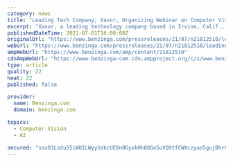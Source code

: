 ```yaml
---
category: news
title: "Leading Tech Company, Xavor, Organizing Webinar on Computer Vision Applications in Industrial Monitoring"
excerpt: "Xavor, a leading technology company based in Irvine, Calif., is hosting a webinar on 'Industrial Monitoring Using"
publishedDateTime: 2021-07-01T16:00:00Z
originalUrl: "https://www.benzinga.com/pressreleases/21/07/n21812510/leading-tech-company-xavor-organizing-webinar-on-computer-vision-applications-in-industrial-monito"
webUrl: "https://www.benzinga.com/pressreleases/21/07/n21812510/leading-tech-company-xavor-organizing-webinar-on-computer-vision-applications-in-industrial-monito"
ampWebUrl: "https://www.benzinga.com/amp/content/21812510"
cdnAmpWebUrl: "https://www-benzinga-com.cdn.ampproject.org/c/s/www.benzinga.com/amp/content/21812510"
type: article
quality: 22
heat: 22
published: false

provider:
  name: Benzinga.com
  domain: benzinga.com

topics:
  - Computer Vision
  - AI

secured: "ssxO3Lsdu55iWU1LWyySsbcUE0nOGyvkHh8OGn5uVQVtfCWXczyao5gujBhrGxCQ3kWfLpeZlTj9WIVL+W+bFVzhpxHB3DZoYAvTmTJvK3wMrKidKS1mqFI7W3npVMtALSFUOaEs6kcj65BzkUmbf2Ffj6n2BzjGl8CcxZDHaYGr4CtJJydqgis/GWg9ZmUUopJ9w0SHAgcG3pMgoFRESqECG1kE72lhYTeoF7Rsh+IA0U1Oypeqm5ByjV//reYHMqOzQyEVcTU19nuuQNJQjdY3mDosSBGOpaDcaOnzTh2p5mcLzVgPuqzGrm+HQLw0PHa3+hzhqX07t5ZZI64YiMyB997IAevO4ReeZ1jg8tw=;KcSLKiyUHvNzxyN2XrCk3w=="
---
```


